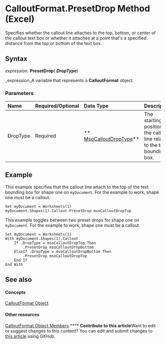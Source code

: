
# CalloutFormat.PresetDrop Method (Excel)

Specifies whether the callout line attaches to the top, bottom, or center of the callout text box or whether it attaches at a point that's a specified distance from the top or bottom of the text box.


## Syntax

 _expression_. **PresetDrop**( **_DropType_**)

 _expression_A variable that represents a  **CalloutFormat** object.


### Parameters



|**Name**|**Required/Optional**|**Data Type**|**Description**|
|:-----|:-----|:-----|:-----|
|DropType|Required| ** [MsoCalloutDropType](http://msdn.microsoft.com/library/0923e0a7-beb6-224f-6a87-85111f58ae3b%28Office.15%29.aspx)**|The starting position of the callout line relative to the text bounding box.|

## Example

This example specifies that the callout line attach to the top of the text bounding box for shape one on  `myDocument`. For the example to work, shape one must be a callout.


```
Set myDocument = Worksheets(1) 
myDocument.Shapes(1).Callout.PresetDrop msoCalloutDropTop
```

This example toggles between two preset drops for shape one on  `myDocument`. For the example to work, shape one must be a callout.




```
Set myDocument = Worksheets(1) 
With myDocument.Shapes(1).Callout 
    If .DropType = msoCalloutDropTop Then 
        .PresetDrop msoCalloutDropBottom 
    ElseIf .DropType = msoCalloutDropBottom Then 
        .PresetDrop msoCalloutDropTop 
    End If 
End With
```


## See also


#### Concepts


 [CalloutFormat Object](d9d7d279-04ef-dbee-23cd-ddd606ed917d.md)
#### Other resources


 [CalloutFormat Object Members](29203369-3128-3336-6e78-d1853c4619a6.md)
****   **Contribute to this article**Want to edit or suggest changes to this content? You can edit and submit changes to  [this article](https://github.com/jhershey00/VBA_Excel_Test/OpenXMLCon/articles/48d67cad-d93b-2b69-35dd-c3de70340a42.md) using GitHub.

